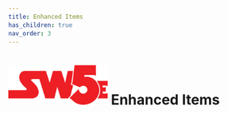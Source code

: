 ```yaml
---
title: Enhanced Items
has_children: true
nav_order: 3
---
```


# <img src='zzImages\sw5e-logo.png' style= 'float:; width:200px;'> Enhanced Items